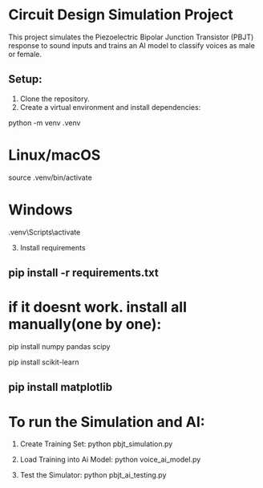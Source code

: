 # Circuit Design Simulation Project

This project simulates the Piezoelectric Bipolar Junction Transistor (PBJT) response to sound inputs and trains an AI model to classify voices as male or female.

## Setup:
1. Clone the repository.
2. Create a virtual environment and install dependencies:

python -m venv .venv

# Linux/macOS  
source .venv/bin/activate 
 # Windows
.venv\Scripts\activate

3. Install requirements

pip install -r requirements.txt
-----------------------------------------------
# if it doesnt work. install all manually(one by one): 

pip install numpy pandas scipy

pip install scikit-learn

pip install matplotlib
------------------------------------------------
# To run the Simulation and AI:
1. Create Training Set: 
python pbjt_simulation.py

2. Load Training into Ai Model: 
python voice_ai_model.py 

3. Test the Simulator: 
python pbjt_ai_testing.py


